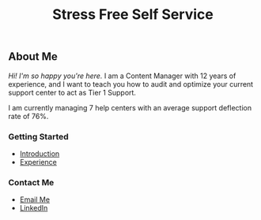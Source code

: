 <header>

# Stress Free Self Service

</header>

## About Me

_Hi! I'm so happy you're here._
I am a Content Manager with 12 years of experience, and I want to teach you how to audit and optimize your current support center to act as Tier 1 Support.

I am currently managing 7 help centers with an average support deflection rate of 76%. 

### Getting Started
- <a href="./pages/Introduction.md">Introduction</a>
- <a href="./pages/experience.md">Experience</a>

### Contact Me
- <a href="mailto:gracebrunina@gmail.com">Email Me</a>
- <a href="https://www.linkedin.com/in/gracebrunina">LinkedIn</a>
